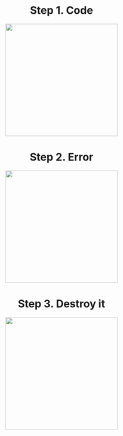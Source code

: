 <div id="header" align="center">
  <h1>Step 1. Code</h1>
  <img src="https://media.giphy.com/media/8vqF2nBJc24Merhx2R/giphy.gif" width="300"/>
  <h1>Step 2. Error</h1>
  <img src="https://media.giphy.com/media/Ll22OhMLAlVDb8UQWe/giphy.gif" width="300"/>
  <h1>Step 3. Destroy it</h1>
  <img src="https://media.giphy.com/media/20JY76TfKAhR20SfJu/giphy.gif" width="300"/>
</div>















<!--
**Rayazka/Rayazka** is a ✨ _special_ ✨ repository because its `README.md` (this file) appears on your GitHub profile.

Here are some ideas to get you started:

- 🔭 I’m currently working on ...
- 🌱 I’m currently learning ...
- 👯 I’m looking to collaborate on ...
- 🤔 I’m looking for help with ...
- 💬 Ask me about ...
- 📫 How to reach me: ...
- 😄 Pronouns: ...
- ⚡ Fun fact: ...
-->
